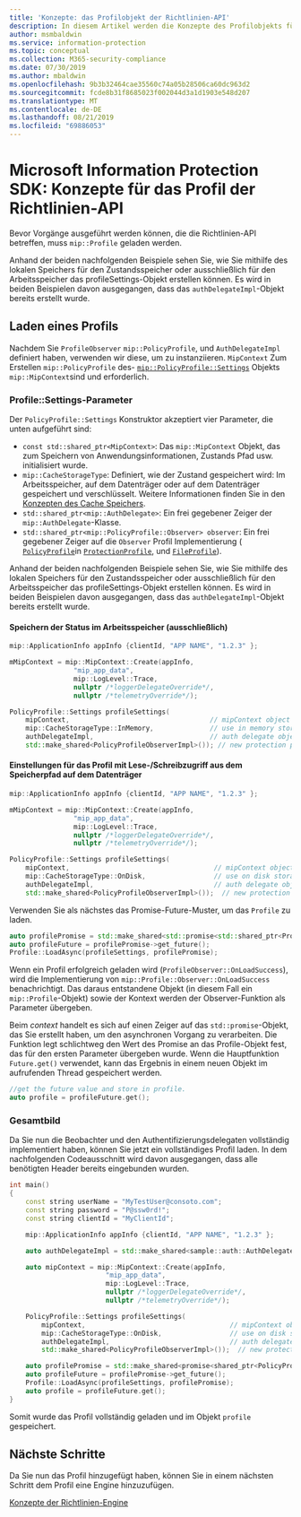 ```yaml
---
title: 'Konzepte: das Profilobjekt der Richtlinien-API'
description: In diesem Artikel werden die Konzepte des Profilobjekts für die Richtlinie erläutert, das während der Anwendungsinitialisierung erstellt wird.
author: msmbaldwin
ms.service: information-protection
ms.topic: conceptual
ms.collection: M365-security-compliance
ms.date: 07/30/2019
ms.author: mbaldwin
ms.openlocfilehash: 9b3b32464cae35560c74a05b28506ca60dc963d2
ms.sourcegitcommit: fcde8b31f8685023f002044d3a1d1903e548d207
ms.translationtype: MT
ms.contentlocale: de-DE
ms.lasthandoff: 08/21/2019
ms.locfileid: "69886053"
---
```

# <a name="microsoft-information-protection-sdk---policy-api-profile-concepts"></a>Microsoft Information Protection SDK: Konzepte für das Profil der Richtlinien-API

Bevor Vorgänge ausgeführt werden können, die die Richtlinien-API betreffen, muss `mip::Profile` geladen werden.

Anhand der beiden nachfolgenden Beispiele sehen Sie, wie Sie mithilfe des lokalen Speichers für den Zustandsspeicher oder ausschließlich für den Arbeitsspeicher das profileSettings-Objekt erstellen können. Es wird in beiden Beispielen davon ausgegangen, dass das `authDelegateImpl`-Objekt bereits erstellt wurde.

## <a name="load-a-profile"></a>Laden eines Profils

Nachdem Sie `ProfileObserver` `mip::PolicyProfile`, und `AuthDelegateImpl` definiert haben, verwenden wir diese, um zu instanziieren. `MipContext` Zum Erstellen `mip::PolicyProfile` des- [`mip::PolicyProfile::Settings`](reference/class_mip_PolicyProfile_settings.md) Objekts `mip::MipContext`sind und erforderlich.

### <a name="profilesettings-parameters"></a>Profile::Settings-Parameter

Der `PolicyProfile::Settings` Konstruktor akzeptiert vier Parameter, die unten aufgeführt sind:

- `const std::shared_ptr<MipContext>`: Das `mip::MipContext` Objekt, das zum Speichern von Anwendungsinformationen, Zustands Pfad usw. initialisiert wurde.
- `mip::CacheStorageType`: Definiert, wie der Zustand gespeichert wird: Im Arbeitsspeicher, auf dem Datenträger oder auf dem Datenträger gespeichert und verschlüsselt. Weitere Informationen finden Sie in den [Konzepten des Cache Speichers](concept-cache-storage.md).
- `std::shared_ptr<mip::AuthDelegate>`: Ein frei gegebener Zeiger der `mip::AuthDelegate`-Klasse.
- `std::shared_ptr<mip::PolicyProfile::Observer> observer`: Ein frei gegebener Zeiger auf die `Observer` Profil Implementierung ( [`PolicyProfile`](reference/class_mip_policyprofile_observer.md)in [`ProtectionProfile`](reference/class_mip_protectionprofile_observer.md), und [`FileProfile`](reference/class_mip_fileprofile_observer.md)).

Anhand der beiden nachfolgenden Beispiele sehen Sie, wie Sie mithilfe des lokalen Speichers für den Zustandsspeicher oder ausschließlich für den Arbeitsspeicher das profileSettings-Objekt erstellen können. Es wird in beiden Beispielen davon ausgegangen, dass das `authDelegateImpl`-Objekt bereits erstellt wurde.

#### <a name="store-state-in-memory-only"></a>Speichern der Status im Arbeitsspeicher (ausschließlich)

```cpp
mip::ApplicationInfo appInfo {clientId, "APP NAME", "1.2.3" };

mMipContext = mip::MipContext::Create(appInfo,
                "mip_app_data",
                mip::LogLevel::Trace,
                nullptr /*loggerDelegateOverride*/,
                nullptr /*telemetryOverride*/);

PolicyProfile::Settings profileSettings(
    mipContext,                                   // mipContext object
    mip::CacheStorageType::InMemory,              // use in memory storage
    authDelegateImpl,                             // auth delegate object
    std::make_shared<PolicyProfileObserverImpl>()); // new protection profile observer
```

#### <a name="readwrite-profile-settings-from-storage-path-on-disk"></a>Einstellungen für das Profil mit Lese-/Schreibzugriff aus dem Speicherpfad auf dem Datenträger

```cpp
mip::ApplicationInfo appInfo {clientId, "APP NAME", "1.2.3" };

mMipContext = mip::MipContext::Create(appInfo,
                "mip_app_data",
                mip::LogLevel::Trace,
                nullptr /*loggerDelegateOverride*/,
                nullptr /*telemetryOverride*/);

PolicyProfile::Settings profileSettings(
    mipContext,                                    // mipContext object
    mip::CacheStorageType::OnDisk,                 // use on disk storage
    authDelegateImpl,                              // auth delegate object
    std::make_shared<PolicyProfileObserverImpl>());  // new protection profile observer
```

Verwenden Sie als nächstes das Promise-Future-Muster, um das `Profile` zu laden.

```cpp
auto profilePromise = std::make_shared<std::promise<std::shared_ptr<Profile>>>();
auto profileFuture = profilePromise->get_future();
Profile::LoadAsync(profileSettings, profilePromise);
```

Wenn ein Profil erfolgreich geladen wird (`ProfileObserver::OnLoadSuccess`), wird die Implementierung von `mip::Profile::Observer::OnLoadSuccess` benachrichtigt. Das daraus entstandene Objekt (in diesem Fall ein `mip::Profile`-Objekt) sowie der Kontext werden der Observer-Funktion als Parameter übergeben.

Beim *context* handelt es sich auf einen Zeiger auf das `std::promise`-Objekt, das Sie erstellt haben, um den asynchronen Vorgang zu verarbeiten. Die Funktion legt schlichtweg den Wert des Promise an das Profile-Objekt fest, das für den ersten Parameter übergeben wurde. Wenn die Hauptfunktion `Future.get()` verwendet, kann das Ergebnis in einem neuen Objekt im aufrufenden Thread gespeichert werden.

```cpp
//get the future value and store in profile.
auto profile = profileFuture.get();
```

### <a name="putting-it-together"></a>Gesamtbild

Da Sie nun die Beobachter und den Authentifizierungsdelegaten vollständig implementiert haben, können Sie jetzt ein vollständiges Profil laden. In dem nachfolgenden Codeausschnitt wird davon ausgegangen, dass alle benötigten Header bereits eingebunden wurden.

```cpp
int main()
{
    const string userName = "MyTestUser@consoto.com";
    const string password = "P@ssw0rd!";
    const string clientId = "MyClientId";

    mip::ApplicationInfo appInfo {clientId, "APP NAME", "1.2.3" };

    auto authDelegateImpl = std::make_shared<sample::auth::AuthDelegateImpl>(appInfo, userName, password);

    auto mipContext = mip::MipContext::Create(appInfo,
                        "mip_app_data",
                        mip::LogLevel::Trace,
                        nullptr /*loggerDelegateOverride*/,
                        nullptr /*telemetryOverride*/);

    PolicyProfile::Settings profileSettings(
        mipContext,                                    // mipContext object
        mip::CacheStorageType::OnDisk,                 // use on disk storage
        authDelegateImpl,                              // auth delegate object
        std::make_shared<PolicyProfileObserverImpl>());  // new protection profile observer

    auto profilePromise = std::make_shared<promise<shared_ptr<PolicyProfile>>>();
    auto profileFuture = profilePromise->get_future();
    Profile::LoadAsync(profileSettings, profilePromise);
    auto profile = profileFuture.get();
}
```

Somit wurde das Profil vollständig geladen und im Objekt `profile` gespeichert.

## <a name="next-steps"></a>Nächste Schritte

Da Sie nun das Profil hinzugefügt haben, können Sie in einem nächsten Schritt dem Profil eine Engine hinzuzufügen.

[Konzepte der Richtlinien-Engine](concept-profile-engine-policy-engine-cpp.md)

